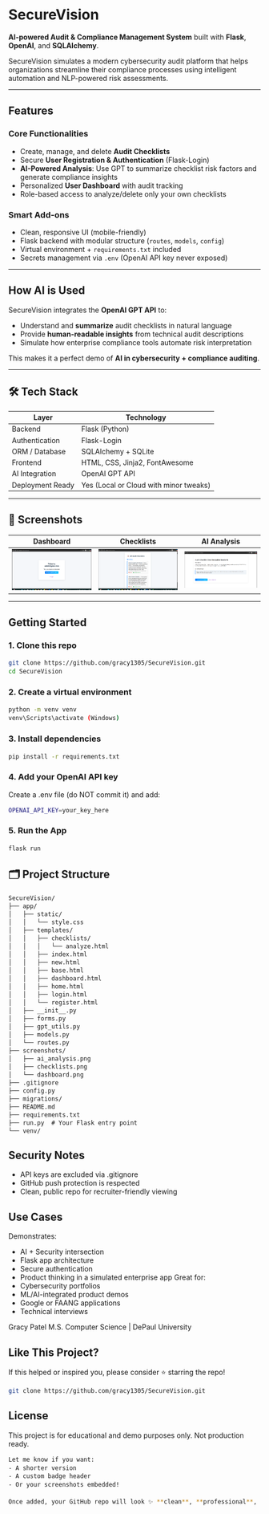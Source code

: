 # SecureVision
**AI-powered Audit & Compliance Management System** built with **Flask**, **OpenAI**, and **SQLAlchemy**.

SecureVision simulates a modern cybersecurity audit platform that helps organizations streamline their compliance processes using intelligent automation and NLP-powered risk assessments.

---

## Features

### Core Functionalities
- Create, manage, and delete **Audit Checklists**
- Secure **User Registration & Authentication** (Flask-Login)
- **AI-Powered Analysis**: Use GPT to summarize checklist risk factors and generate compliance insights
- Personalized **User Dashboard** with audit tracking
- Role-based access to analyze/delete only your own checklists

### Smart Add-ons
- Clean, responsive UI (mobile-friendly)
- Flask backend with modular structure (`routes`, `models`, `config`)
- Virtual environment + `requirements.txt` included
- Secrets management via `.env` (OpenAI API key never exposed)

---

## How AI is Used

SecureVision integrates the **OpenAI GPT API** to:
- Understand and **summarize** audit checklists in natural language
- Provide **human-readable insights** from technical audit descriptions
- Simulate how enterprise compliance tools automate risk interpretation

This makes it a perfect demo of **AI in cybersecurity + compliance auditing**.

---

## 🛠️ Tech Stack

| Layer             | Technology                         |
|-------------------|-------------------------------------|
| Backend           | Flask (Python)                     |
| Authentication    | Flask-Login                        |
| ORM / Database    | SQLAlchemy + SQLite                |
| Frontend          | HTML, CSS, Jinja2, FontAwesome     |
| AI Integration    | OpenAI GPT API                     |
| Deployment Ready  | Yes (Local or Cloud with minor tweaks) |

---

## 📸 Screenshots

| Dashboard | Checklists | AI Analysis |
|----------|------------|-------------|
| ![Dashboard](screenshots/dashboard.png) | ![Checklists](screenshots/checklists.png) | ![AI Analysis](screenshots/ai_analysis.png) |

---

## Getting Started

### 1. Clone this repo

```bash
git clone https://github.com/gracy1305/SecureVision.git
cd SecureVision
```

### 2. Create a virtual environment
```bash
python -m venv venv
venv\Scripts\activate (Windows)
```

### 3. Install dependencies
```bash
pip install -r requirements.txt
```

### 4. Add your OpenAI API key
Create a .env file (do NOT commit it) and add:
```bash
OPENAI_API_KEY=your_key_here
```

### 5. Run the App
```bash
flask run
```
## 🗂️ Project Structure

```
SecureVision/
├── app/
│   ├── static/
│   │   └── style.css
│   ├── templates/
│   │   ├── checklists/
│   │   │   └── analyze.html
│   │   ├── index.html
│   │   ├── new.html
│   │   ├── base.html
│   │   ├── dashboard.html
│   │   ├── home.html
│   │   ├── login.html
│   │   └── register.html
│   ├── __init__.py
│   ├── forms.py
│   ├── gpt_utils.py
│   ├── models.py
│   └── routes.py
├── screenshots/
│   ├── ai_analysis.png
│   ├── checklists.png
│   └── dashboard.png
├── .gitignore
├── config.py
├── migrations/
├── README.md
├── requirements.txt
├── run.py  # Your Flask entry point
└── venv/
```


## Security Notes
- API keys are excluded via .gitignore
- GitHub push protection is respected
- Clean, public repo for recruiter-friendly viewing

## Use Cases
Demonstrates:
- AI + Security intersection
- Flask app architecture
- Secure authentication
- Product thinking in a simulated enterprise app
Great for:
- Cybersecurity portfolios
- ML/AI-integrated product demos
- Google or FAANG applications
- Technical interviews

Gracy Patel
M.S. Computer Science | DePaul University

## Like This Project?
If this helped or inspired you, please consider ⭐️ starring the repo!
```bash
git clone https://github.com/gracy1305/SecureVision.git
```

## License
This project is for educational and demo purposes only. Not production ready.
```bash
Let me know if you want:
- A shorter version
- A custom badge header
- Or your screenshots embedded!

Once added, your GitHub repo will look ✨ **clean**, **professional**, and **AI-cybersecurity ready** for your resume!
```


